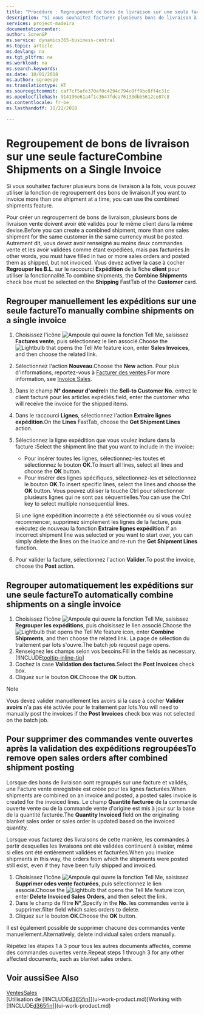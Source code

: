 ```yaml
---
title: "Procédure : Regroupement de bons de livraison sur une seule facture | Microsoft Docs"
description: "Si vous souhaitez facturer plusieurs bons de livraison à la fois, vous pouvez utiliser la fonction de regroupement des bons de livraison."
services: project-madeira
documentationcenter: 
author: SorenGP
ms.service: dynamics365-business-central
ms.topic: article
ms.devlang: na
ms.tgt_pltfrm: na
ms.workload: na
ms.search.keywords: 
ms.date: 10/01/2018
ms.author: sgroespe
ms.translationtype: HT
ms.sourcegitcommit: caf7cf5afe370af0c4294c794c0ff9bc8ff4c31c
ms.openlocfilehash: 914196e61a4f1c3647fdca76133dbb5612ce87c8
ms.contentlocale: fr-be
ms.lasthandoff: 11/22/2018

---
```

# <a name="combine-shipments-on-a-single-invoice"></a><span data-ttu-id="a00e2-103">Regroupement de bons de livraison sur une seule facture</span><span class="sxs-lookup"><span data-stu-id="a00e2-103">Combine Shipments on a Single Invoice</span></span>
<span data-ttu-id="a00e2-104">Si vous souhaitez facturer plusieurs bons de livraison à la fois, vous pouvez utiliser la fonction de regroupement des bons de livraison.</span><span class="sxs-lookup"><span data-stu-id="a00e2-104">If you want to invoice more than one shipment at a time, you can use the combined shipments feature.</span></span>  

 <span data-ttu-id="a00e2-105">Pour créer un regroupement de bons de livraison, plusieurs bons de livraison vente doivent avoir été validés pour le même client dans la même devise.</span><span class="sxs-lookup"><span data-stu-id="a00e2-105">Before you can create a combined shipment, more than one sales shipment for the same customer in the same currency must be posted.</span></span> <span data-ttu-id="a00e2-106">Autrement dit, vous devez avoir renseigné au moins deux commandes vente et les avoir validées comme étant expédiées, mais pas facturées.</span><span class="sxs-lookup"><span data-stu-id="a00e2-106">In other words, you must have filled in two or more sales orders and posted them as shipped, but not invoiced.</span></span> <span data-ttu-id="a00e2-107">Vous devez activer la case à cocher **Regrouper les B.L**. sur le raccourci **Expédition** de la fiche **client** pour utiliser la fonctionnalité.</span><span class="sxs-lookup"><span data-stu-id="a00e2-107">To combine shipments, the **Combine Shipments** check box must be selected on the **Shipping** FastTab of the **Customer** card.</span></span>  

## <a name="to-manually-combine-shipments-on-a-single-invoice"></a><span data-ttu-id="a00e2-108">Regrouper manuellement les expéditions sur une seule facture</span><span class="sxs-lookup"><span data-stu-id="a00e2-108">To manually combine shipments on a single invoice</span></span>  
1. <span data-ttu-id="a00e2-109">Choisissez l'icône ![Ampoule qui ouvre la fonction Tell Me](media/ui-search/search_small.png "Dites-moi ce que vous voulez faire"), saisissez **Factures vente**, puis sélectionnez le lien associé.</span><span class="sxs-lookup"><span data-stu-id="a00e2-109">Choose the ![Lightbulb that opens the Tell Me feature](media/ui-search/search_small.png "Tell me what you want to do") icon, enter **Sales Invoices**, and then choose the related link.</span></span>  
2. <span data-ttu-id="a00e2-110">Sélectionnez l'action **Nouveau**.</span><span class="sxs-lookup"><span data-stu-id="a00e2-110">Choose the **New** action.</span></span> <span data-ttu-id="a00e2-111">Pour plus d'informations, reportez-vous à [Facturer des ventes](sales-how-invoice-sales.md).</span><span class="sxs-lookup"><span data-stu-id="a00e2-111">For more information, see [Invoice Sales](sales-how-invoice-sales.md).</span></span>
3. <span data-ttu-id="a00e2-112">Dans le champ **N° donneur d'ordre**</span><span class="sxs-lookup"><span data-stu-id="a00e2-112">In the **Sell-to Customer No.**</span></span> <span data-ttu-id="a00e2-113">entrez le client facturé pour les articles expédiés.</span><span class="sxs-lookup"><span data-stu-id="a00e2-113">field, enter the customer who will receive the invoice for the shipped items.</span></span>  
4. <span data-ttu-id="a00e2-114">Dans le raccourci **Lignes**, sélectionnez l'action **Extraire lignes expédition**.</span><span class="sxs-lookup"><span data-stu-id="a00e2-114">On the **Lines** FastTab, choose the **Get Shipment Lines** action.</span></span>  
5. <span data-ttu-id="a00e2-115">Sélectionnez la ligne expédition que vous voulez inclure dans la facture :</span><span class="sxs-lookup"><span data-stu-id="a00e2-115">Select the shipment line that you want to include in the invoice:</span></span>  

    - <span data-ttu-id="a00e2-116">Pour insérer toutes les lignes, sélectionnez-les toutes et sélectionnez le bouton **OK**.</span><span class="sxs-lookup"><span data-stu-id="a00e2-116">To insert all lines, select all lines and choose the **OK** button.</span></span>  
    - <span data-ttu-id="a00e2-117">Pour insérer des lignes spécifiques, sélectionnez-les et sélectionnez le bouton **OK**.</span><span class="sxs-lookup"><span data-stu-id="a00e2-117">To insert specific lines, select the lines and choose the **OK** button.</span></span> <span data-ttu-id="a00e2-118">Vous pouvez utiliser la touche Ctrl pour sélectionner plusieurs lignes qui ne sont pas séquentielles.</span><span class="sxs-lookup"><span data-stu-id="a00e2-118">You can use the Ctrl key to select multiple nonsequential lines.</span></span>  

    <span data-ttu-id="a00e2-119">Si une ligne expédition incorrecte a été sélectionnée ou si vous voulez recommencer, supprimez simplement les lignes de la facture, puis exécutez de nouveau la fonction **Extraire lignes expédition**.</span><span class="sxs-lookup"><span data-stu-id="a00e2-119">If an incorrect shipment line was selected or you want to start over, you can simply delete the lines on the invoice and re-run the **Get Shipment Lines** function.</span></span>  
7. <span data-ttu-id="a00e2-120">Pour valider la facture, sélectionnez l'action **Valider**.</span><span class="sxs-lookup"><span data-stu-id="a00e2-120">To post the invoice, choose the **Post** action.</span></span>  

## <a name="to-automatically-combine-shipments-on-a-single-invoice"></a><span data-ttu-id="a00e2-121">Regrouper automatiquement les expéditions sur une seule facture</span><span class="sxs-lookup"><span data-stu-id="a00e2-121">To automatically combine shipments on a single invoice</span></span>  
1. <span data-ttu-id="a00e2-122">Choisissez l'icône ![Ampoule qui ouvre la fonction Tell Me](media/ui-search/search_small.png "Dites-moi ce que vous voulez faire"), saisissez **Regrouper les expéditions**, puis choisissez le lien associé.</span><span class="sxs-lookup"><span data-stu-id="a00e2-122">Choose the ![Lightbulb that opens the Tell Me feature](media/ui-search/search_small.png "Tell me what you want to do") icon, enter **Combine Shipments**, and then choose the related link.</span></span> <span data-ttu-id="a00e2-123">La page de sélection du traitement par lots s'ouvre.</span><span class="sxs-lookup"><span data-stu-id="a00e2-123">The batch job request page opens.</span></span>  
2. <span data-ttu-id="a00e2-124">Renseignez les champs selon vos besoins.</span><span class="sxs-lookup"><span data-stu-id="a00e2-124">Fill in the fields as necessary.</span></span> [!INCLUDE[tooltip-inline-tip](includes/tooltip-inline-tip_md.md)]
3. <span data-ttu-id="a00e2-125">Cochez la case **Validation des factures**.</span><span class="sxs-lookup"><span data-stu-id="a00e2-125">Select the **Post Invoices** check box.</span></span>  
4.  <span data-ttu-id="a00e2-126">Cliquez sur le bouton **OK**.</span><span class="sxs-lookup"><span data-stu-id="a00e2-126">Choose the **OK** button.</span></span>  

> [!NOTE]  
>  <span data-ttu-id="a00e2-127">Vous devez valider manuellement les avoirs si la case à cocher **Valider avoirs** n'a pas été activée pour le traitement par lots.</span><span class="sxs-lookup"><span data-stu-id="a00e2-127">You will need to manually post the invoices if the **Post Invoices** check box was not selected on the batch job.</span></span>  

## <a name="to-remove-open-sales-orders-after-combined-shipment-posting"></a><span data-ttu-id="a00e2-128">Pour supprimer des commandes vente ouvertes après la validation des expéditions regroupées</span><span class="sxs-lookup"><span data-stu-id="a00e2-128">To remove open sales orders after combined shipment posting</span></span> 
<span data-ttu-id="a00e2-129">Lorsque des bons de livraison sont regroupés sur une facture et validés, une Facture vente enregistrée est créée pour les lignes facturées.</span><span class="sxs-lookup"><span data-stu-id="a00e2-129">When shipments are combined on an invoice and posted, a posted sales invoice is created for the invoiced lines.</span></span> <span data-ttu-id="a00e2-130">Le champ **Quantité facturée** de la commande ouverte vente ou de la commande vente d'origine est mis à jour sur la base de la quantité facturée.</span><span class="sxs-lookup"><span data-stu-id="a00e2-130">The **Quantity Invoiced** field on the originating blanket sales order or sales order is updated based on the invoiced quantity.</span></span>  

<span data-ttu-id="a00e2-131">Lorsque vous facturez des livraisons de cette manière, les commandes à partir desquelles les livraisons ont été validées continuent à exister, même si elles ont été entièrement validées et facturées.</span><span class="sxs-lookup"><span data-stu-id="a00e2-131">When you invoice shipments in this way, the orders from which the shipments were posted still exist, even if they have been fully shipped and invoiced.</span></span>   

1. <span data-ttu-id="a00e2-132">Choisissez l'icône ![Ampoule qui ouvre la fonction Tell Me](media/ui-search/search_small.png "Dites-moi ce que vous voulez faire"), saisissez **Supprimer cdes vente facturées**, puis sélectionnez le lien associé.</span><span class="sxs-lookup"><span data-stu-id="a00e2-132">Choose the ![Lightbulb that opens the Tell Me feature](media/ui-search/search_small.png "Tell me what you want to do") icon, enter **Delete Invoiced Sales Orders**, and then select the link.</span></span>  
2. <span data-ttu-id="a00e2-133">Dans le champ de filtre **N°**,</span><span class="sxs-lookup"><span data-stu-id="a00e2-133">Specify in the **No.**</span></span> <span data-ttu-id="a00e2-134">les commandes vente à supprimer.</span><span class="sxs-lookup"><span data-stu-id="a00e2-134">filter field which sales orders to delete.</span></span>  
3. <span data-ttu-id="a00e2-135">Cliquez sur le bouton **OK**.</span><span class="sxs-lookup"><span data-stu-id="a00e2-135">Choose the **OK** button.</span></span>  

<span data-ttu-id="a00e2-136">Il est également possible de supprimer chacune des commandes vente manuellement.</span><span class="sxs-lookup"><span data-stu-id="a00e2-136">Alternatively, delete individual sales orders manually.</span></span>  

<span data-ttu-id="a00e2-137">Répétez les étapes 1 à 3 pour tous les autres documents affectés, comme des commandes ouvertes vente.</span><span class="sxs-lookup"><span data-stu-id="a00e2-137">Repeat steps 1 through 3 for any other affected documents, such as blanket sales orders.</span></span>

## <a name="see-also"></a><span data-ttu-id="a00e2-138">Voir aussi</span><span class="sxs-lookup"><span data-stu-id="a00e2-138">See Also</span></span>  
[<span data-ttu-id="a00e2-139">Ventes</span><span class="sxs-lookup"><span data-stu-id="a00e2-139">Sales</span></span>](sales-manage-sales.md)  
<span data-ttu-id="a00e2-140">[Utilisation de [!INCLUDE[d365fin](includes/d365fin_md.md)]](ui-work-product.md)</span><span class="sxs-lookup"><span data-stu-id="a00e2-140">[Working with [!INCLUDE[d365fin](includes/d365fin_md.md)]](ui-work-product.md)</span></span>

